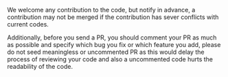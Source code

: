 We welcome any contribution to the code, but notify in advance, a contribution may not be merged if the contribution has sever conflicts with current codes.

Additionally, before you send a PR, you should comment your PR as much as possible and specify which bug you fix or which feature you add, please do not seed meaningless or uncommented PR as this would delay the process of reviewing your code and also a uncommented code hurts the readability of the code.
